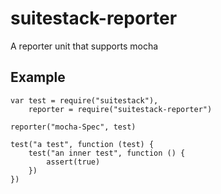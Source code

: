 # suitestack-reporter

A reporter unit that supports mocha

## Example

    var test = require("suitestack"),
        reporter = require("suitestack-reporter")

    reporter("mocha-Spec", test)

    test("a test", function (test) {
        test("an inner test", function () {
            assert(true)
        })
    })